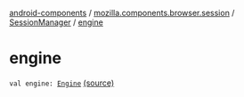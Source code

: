[android-components](../../index.md) / [mozilla.components.browser.session](../index.md) / [SessionManager](index.md) / [engine](./engine.md)

# engine

`val engine: `[`Engine`](../../mozilla.components.concept.engine/-engine/index.md) [(source)](https://github.com/mozilla-mobile/android-components/blob/master/components/browser/session/src/main/java/mozilla/components/browser/session/SessionManager.kt#L24)